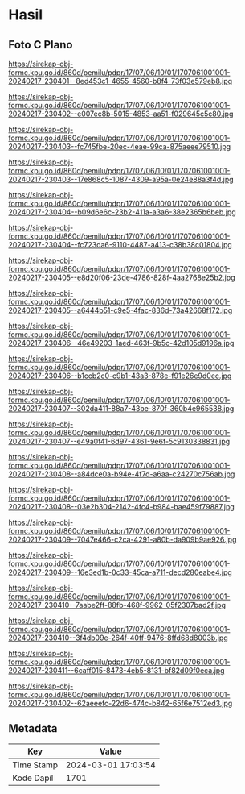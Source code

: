 # Hasil

## Foto C Plano

https://sirekap-obj-formc.kpu.go.id/860d/pemilu/pdpr/17/07/06/10/01/1707061001001-20240217-230401--8ed453c1-4655-4560-b8f4-73f03e579eb8.jpg

https://sirekap-obj-formc.kpu.go.id/860d/pemilu/pdpr/17/07/06/10/01/1707061001001-20240217-230402--e007ec8b-5015-4853-aa51-f029645c5c80.jpg

https://sirekap-obj-formc.kpu.go.id/860d/pemilu/pdpr/17/07/06/10/01/1707061001001-20240217-230403--fc745fbe-20ec-4eae-99ca-875aeee79510.jpg

https://sirekap-obj-formc.kpu.go.id/860d/pemilu/pdpr/17/07/06/10/01/1707061001001-20240217-230403--17e868c5-1087-4309-a95a-0e24e88a3f4d.jpg

https://sirekap-obj-formc.kpu.go.id/860d/pemilu/pdpr/17/07/06/10/01/1707061001001-20240217-230404--b09d6e6c-23b2-411a-a3a6-38e2365b6beb.jpg

https://sirekap-obj-formc.kpu.go.id/860d/pemilu/pdpr/17/07/06/10/01/1707061001001-20240217-230404--fc723da6-9110-4487-a413-c38b38c01804.jpg

https://sirekap-obj-formc.kpu.go.id/860d/pemilu/pdpr/17/07/06/10/01/1707061001001-20240217-230405--e8d20f06-23de-4786-828f-4aa2768e25b2.jpg

https://sirekap-obj-formc.kpu.go.id/860d/pemilu/pdpr/17/07/06/10/01/1707061001001-20240217-230405--a6444b51-c9e5-4fac-836d-73a42668f172.jpg

https://sirekap-obj-formc.kpu.go.id/860d/pemilu/pdpr/17/07/06/10/01/1707061001001-20240217-230406--46e49203-1aed-463f-9b5c-42d105d9196a.jpg

https://sirekap-obj-formc.kpu.go.id/860d/pemilu/pdpr/17/07/06/10/01/1707061001001-20240217-230406--b1ccb2c0-c9b1-43a3-878e-f91e26e9d0ec.jpg

https://sirekap-obj-formc.kpu.go.id/860d/pemilu/pdpr/17/07/06/10/01/1707061001001-20240217-230407--302da411-88a7-43be-870f-360b4e965538.jpg

https://sirekap-obj-formc.kpu.go.id/860d/pemilu/pdpr/17/07/06/10/01/1707061001001-20240217-230407--e49a0f41-6d97-4361-9e6f-5c9130338831.jpg

https://sirekap-obj-formc.kpu.go.id/860d/pemilu/pdpr/17/07/06/10/01/1707061001001-20240217-230408--a84dce0a-b94e-4f7d-a6aa-c24270c756ab.jpg

https://sirekap-obj-formc.kpu.go.id/860d/pemilu/pdpr/17/07/06/10/01/1707061001001-20240217-230408--03e2b304-2142-4fc4-b984-bae459f79887.jpg

https://sirekap-obj-formc.kpu.go.id/860d/pemilu/pdpr/17/07/06/10/01/1707061001001-20240217-230409--7047e466-c2ca-4291-a80b-da909b9ae926.jpg

https://sirekap-obj-formc.kpu.go.id/860d/pemilu/pdpr/17/07/06/10/01/1707061001001-20240217-230409--16e3ed1b-0c33-45ca-a711-decd280eabe4.jpg

https://sirekap-obj-formc.kpu.go.id/860d/pemilu/pdpr/17/07/06/10/01/1707061001001-20240217-230410--7aabe2ff-88fb-468f-9962-05f2307bad2f.jpg

https://sirekap-obj-formc.kpu.go.id/860d/pemilu/pdpr/17/07/06/10/01/1707061001001-20240217-230410--3f4db09e-264f-40ff-9476-8ffd68d8003b.jpg

https://sirekap-obj-formc.kpu.go.id/860d/pemilu/pdpr/17/07/06/10/01/1707061001001-20240217-230411--6caff015-8473-4eb5-8131-bf82d09f0eca.jpg

https://sirekap-obj-formc.kpu.go.id/860d/pemilu/pdpr/17/07/06/10/01/1707061001001-20240217-230402--62aeeefc-22d6-474c-b842-65f6e7512ed3.jpg


## Metadata

| Key        | Value               |
| ---------- | ------------------- |
| Time Stamp | 2024-03-01 17:03:54 |
| Kode Dapil | 1701                |



